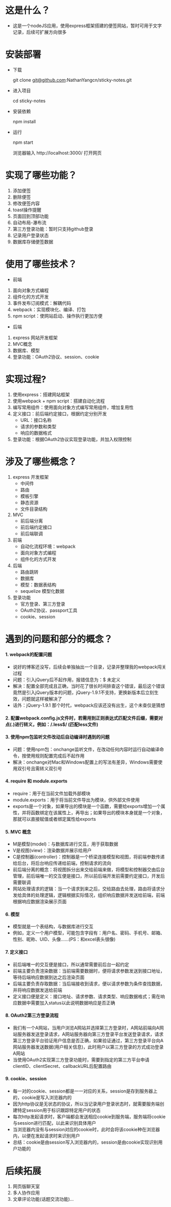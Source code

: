 # 这是什么？
- 这是一个nodeJS应用，使用express框架搭建的便签网站，暂时可用于文字记录，后续可扩展方向很多

# 安装部署

- 下载

	git clone git@github.com:NathanYangcn/sticky-notes.git

- 进入项目

	cd sticky-notes

- 安装依赖

	npm install

- 运行

	npm start

	浏览器输入 http://localhost:3000/ 打开网页

# 实现了哪些功能？
1. 添加便签
2. 删除便签
3. 修改便签内容
4. toast操作提醒
5. 页面回到顶部功能
6. 自动布局-瀑布流
7. 第三方登录功能：暂时只支持github登录
7. 记录用户登录状态
8. 数据库存储便签数据

# 使用了哪些技术？
- 前端
1. 面向对象方式编程
2. 组件化的方式开发
3. 事件发布订阅模式：解耦代码
4. webpack：实现模块化、编译、打包
5. npm script：使网站启动、操作执行更加方便		
- 后端
1. express 网站开发框架
2. MVC概念
3. 数据库、模型
4. 登录功能：OAuth2协议、session、cookie

# 实现过程?
1. 使用express：搭建网站框架
2. 使用webpack + npm script：搭建自动化流程
3. 编写常用组件：使用面向对象方式编写常用组件，增加复用性
4. 定义接口：前后端约定接口，根据约定分别开发
	- URL：接口名称
	- 请求的参数和类型
	- 响应的数据格式
5. 登录功能：根据OAuth2协议实现登录功能，并加入权限控制

# 涉及了哪些概念？
1. express 开发框架
	- 中间件
	- 路由
	- 模板引擎
	- 静态资源
	- 文件目录结构
2. MVC
	- 前后端分离
	- 前后端约定接口
	- 前后端联调
3. 前端
	- 自动化流程环境：webpack
	- 面向对象方式编程
	- 组件化的方式开发
4. 后端
	- 路由跳转
	- 数据库
	- 模型：数据表结构
	- sequelize 模型化数据
5. 登录功能
	- 官方登录、第三方登录
	- OAuth2协议、passport工具
	- cookie、session

# 遇到的问题和部分的概念？
#### 1. webpack的配置问题
- 说好的博客还没写，后续会单独抽出一个目录，记录并整理我的webpack闯关过程
- 问题：引入jQuery后不起作用，报错信息为：$ 未定义
- 解决：配置全部完成且正确，当时花了很长时间排查这个错误，最后这个错误竟然是引入jQuery版本的问题，jQuery-1.9.1不支持，更换新版本后立刻生效，问题就这样被解决了
- 话外：jQuery-1.9.1 那个时代，webpack应该还没有出生，这个未查仅是猜想
#### 2. 配置webpack.config.js文件时，若需用到正则表达式匹配文件后缀，需要对点(.)进行转义，例如：/\.less$/ (匹配less文件)
#### 3. 使用npm包监听文件改动后自动编译时遇到的问题
- 问题：使用npm包：onchange监听文件，在改动任何内容时运行自动编译命令，按使用规则配置完成后不起作用
- 解决：onchange对Mac和Windows配置上的写法有差异，Windows需要使用双引号且需转义双引号
#### 4. require 和 module.exports
- require：用于在当前文件加载外部模块
- module.exports：用于将当前文件导出为模块，供外部文件使用
- exports是一个对象，如果导出的模块是一个函数，需要给exports增加一个属性，并将函数绑定在该属性上，再导出；如果导出的模块本身就是一个对象，那就可以直接赋值或者绑定属性给exports
#### 5. MVC 概念
- M是模型(model)：与数据库进行交互，用于获取数据
- V是视图(view)：渲染数据并展示给用户
- C是控制器(controller)：控制器是一个桥梁连接模型和视图，将前端参数传递给后台，将后台响应传递给前端，控制请求的流向
- 前后端分离的概念：将视图拆分出来交给前端来做，将模型和控制器交由后台管理，前后端唯一的交互便是接口，所以前后端开发前需要约定接口，开发后需要联调
- 网站处理请求的逻辑：当一个请求到来之后，交给路由去处理，路由将请求分发给具体的处理逻辑，逻辑根据实际情况，组织响应数据并发送给前端，前端根据响应数据渲染展示页面
#### 6. 模型
- 模型就是一个表结构，与数据库进行交互
- 例如，定义一个用户模型，可能包含字段有：用户名、密码、手机号、邮箱、性别、昵称、UID、头像……(PS：和excel表头很像)
#### 7. 定义接口
- 前后端唯一的交互便是接口，所以通常需要前后台一起约定
- 前端主要负责渲染数据：当前端需要数据时，便将请求参数发送到接口地址，等待后端响应数据到达之后渲染页面
- 后端主要负责存取数据：当后端接收到请求，便以请求参数为条件查找数据，并将响应数据发送给前端
- 定义接口便是定义：接口地址、请求参数、请求类型、响应数据格式；需在响应数据中需要加入status以此说明数据响应是否正确
#### 8. OAuth2第三方登录流程
- 我们有一个A网站，当用户浏览A网站并选择第三方登录时，A网站前端向A网站服务器发送登录请求，A网站服务器向第三方登录平台发送登录请求，请求第三方登录平台验证用户信息是否正确，如果验证通过，第三方登录平台向A网站服务器发送数据(用户相关信息)，此时用户以第三方登录的方式成功登录A网站
- 当使用OAuth2实现第三方登录功能时，需要到指定的第三方平台申请clientID、clientSecret、callbackURL后配置路由
#### 9. cookie、session
- 每一对的cookie、session都是一一对应的关系，session是存到服务器上的，cookie是写入浏览器内的
- 因为http协议是无状态的协议，所以当记录用户登录状态时，就需要服务端创建特定session用于标识跟踪特定用户的状态
- 每次http发起请求时，客户端都会发送相应cookie到服务端，服务端将cookie与session进行匹配，以此来识别具体用户
- 当浏览器内没有与session对应的cookie时，此时会将该cookie种在浏览器内，以便在发起请求时来识别用户
- 总结：cookie是由session写入浏览器内的，session是由cookie实现识别用户功能的

# 后续拓展
1. 网页版聊天室
2. 多人协作应用
3. 文章评论功能(话题交流功能)...